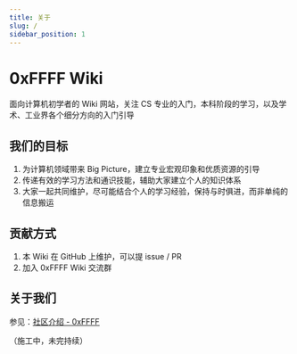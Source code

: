 ```yaml
---
title: 关于
slug: /
sidebar_position: 1
---
```


# 0xFFFF Wiki
面向计算机初学者的 Wiki 网站，关注 CS 专业的入门，本科阶段的学习，以及学术、工业界各个细分方向的入门引导

## 我们的目标
1. 为计算机领域带来 Big Picture，建立专业宏观印象和优质资源的引导
2. 传递有效的学习方法和通识技能，辅助大家建立个人的知识体系
3. 大家一起共同维护，尽可能结合个人的学习经验，保持与时俱进，而非单纯的信息搬运

## 贡献方式
1. 本 Wiki 在 GitHub 上维护，可以提 issue / PR
2. 加入 0xFFFF Wiki 交流群

## 关于我们
参见：[社区介绍 - 0xFFFF](https://0xffff.one/p/2-0xffff-intro)

（施工中，未完持续）
